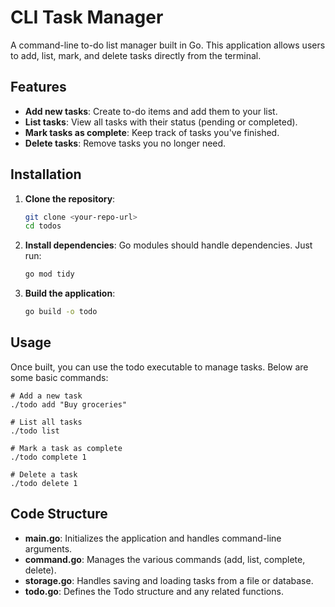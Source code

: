 # CLI Task Manager

A command-line to-do list manager built in Go. This application allows users to add, list, mark, and delete tasks directly from the terminal.

## Features

- **Add new tasks**: Create to-do items and add them to your list.
- **List tasks**: View all tasks with their status (pending or completed).
- **Mark tasks as complete**: Keep track of tasks you've finished.
- **Delete tasks**: Remove tasks you no longer need.

## Installation

1. **Clone the repository**:

   ```bash
   git clone <your-repo-url>
   cd todos

   ```

2. **Install dependencies**:
   Go modules should handle dependencies. Just run:

   ```bash
   go mod tidy
   ```

3. **Build the application**:
   ```bash
   go build -o todo
   ```

## Usage

Once built, you can use the todo executable to manage tasks. Below are some basic commands:

    # Add a new task
    ./todo add "Buy groceries"

    # List all tasks
    ./todo list

    # Mark a task as complete
    ./todo complete 1

    # Delete a task
    ./todo delete 1

## Code Structure

- **main.go**: Initializes the application and handles command-line arguments.
- **command.go**: Manages the various commands (add, list, complete, delete).
- **storage.go**: Handles saving and loading tasks from a file or database.
- **todo.go**: Defines the Todo structure and any related functions.
